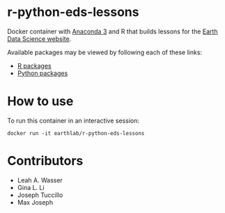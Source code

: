 # r-python-eds-lessons

Docker container with [Anaconda 3](http://continuum.io/downloads) and R that builds lessons for the [Earth Data Science website](http://www.earthdatascience.org).

Available packages may be viewed by following each of these links:

- [R packages](https://github.com/earthlab/dockerfiles/r-python-eds-lessons/setup-r-envt.R)
- [Python packages](https://github.com/earthlab/dockerfiles/r-python-eds-lessons/environment.yml)

# How to use

To run this container in an interactive session:

```
docker run -it earthlab/r-python-eds-lessons
```

# Contributors

- Leah A. Wasser
- Gina L. Li
- Joseph Tuccillo
- Max Joseph
